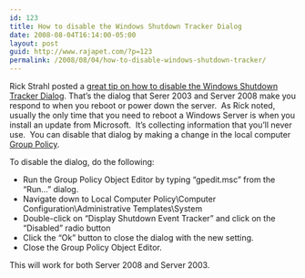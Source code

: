 ```yaml
---
id: 123
title: How to disable the Windows Shutdown Tracker Dialog
date: 2008-08-04T16:14:00-05:00
layout: post
guid: http://www.rajapet.com/?p=123
permalink: /2008/08/04/how-to-disable-windows-shutdown-tracker/
---
```

Rick Strahl posted a <a href="http://west-wind.com/WebLog/posts/440334.aspx" target="_blank">great tip on how to disable the Windows Shutdown Tracker Dialog</a>. That’s the dialog that Serer 2003 and Server 2008 make you respond to when you reboot or power down the server.  As Rick noted, usually the only time that you need to reboot a Windows Server is when you install an update from Microsoft.  It’s collecting information that you’ll never use.  You can disable that dialog by making a change in the local computer <a href="http://en.wikipedia.org/wiki/Group_Policy" target="_blank">Group Policy</a>.</p> 

To disable the dialog, do the following:

  * Run the Group Policy Object Editor by typing “gpedit.msc” from the “Run…” dialog.
  * Navigate down to Local Computer Policy\Computer Configuration\Administrative Templates\System
  * Double-click on “Display Shutdown Event Tracker” and click on the “Disabled” radio button
  * Click the “Ok” button to close the dialog with the new setting.
  * Close the Group Policy Object Editor.</p> </p> </p> </p> </p> </p> </p> </p> </p> </p> 

This will work for both Server 2008 and Server 2003.